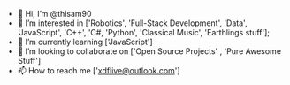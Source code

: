 - 👋 Hi, I’m @thisam90
- 👀 I’m interested in ['Robotics', 'Full-Stack Development', 'Data', 'JavaScript', 'C++', 'C#, 'Python', 'Classical Music', 'Earthlings stuff'];
- 🌱 I’m currently learning ['JavaScript']
- 💞️ I’m looking to collaborate on ['Open Source Projects' , 'Pure Awesome Stuff']
- 📫 How to reach me ['xdflive@outlook.com']

<!---
thisam90/thisam90 is a ✨ special ✨ repository because its `README.md` (this file) appears on your GitHub profile.
You can click the Preview link to take a look at your changes.
--->
